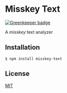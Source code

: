 Misskey Text
============

[![Greenkeeper badge](https://badges.greenkeeper.io/syuilo/misskey-text.svg)](https://greenkeeper.io/)

A *misskey* text analyzer

Installation
------------
`$ npm install misskey-text`

License
-------
[MIT](LICENSE)
